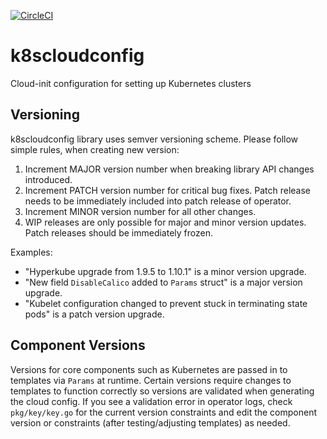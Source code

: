 [![CircleCI](https://dl.circleci.com/status-badge/img/gh/giantswarm/k8scloudconfig/tree/master.svg?style=svg)](https://dl.circleci.com/status-badge/redirect/gh/giantswarm/k8scloudconfig/tree/master)

# k8scloudconfig

Cloud-init configuration for setting up Kubernetes clusters

## Versioning

k8scloudconfig library uses semver versioning scheme. Please follow simple rules, when creating new version:

1. Increment MAJOR version number when breaking library API changes introduced.
2. Increment PATCH version number for critical bug fixes. Patch release needs to be immediately included into patch release of operator.
3. Increment MINOR version number for all other changes.
4. WIP releases are only possible for major and minor version updates. Patch releases should be immediately frozen.

Examples:

- "Hyperkube upgrade from 1.9.5 to 1.10.1" is a minor version upgrade.
- "New field `DisableCalico` added to `Params` struct" is a major version upgrade.
- "Kubelet configuration changed to prevent stuck in terminating state pods" is a patch version upgrade.

## Component Versions

Versions for core components such as Kubernetes are passed in to templates via `Params` at runtime. Certain versions
require changes to templates to function correctly so versions are validated when generating the cloud config. If you
see a validation error in operator logs, check `pkg/key/key.go` for the current version constraints and edit the
component version or constraints (after testing/adjusting templates) as needed.
